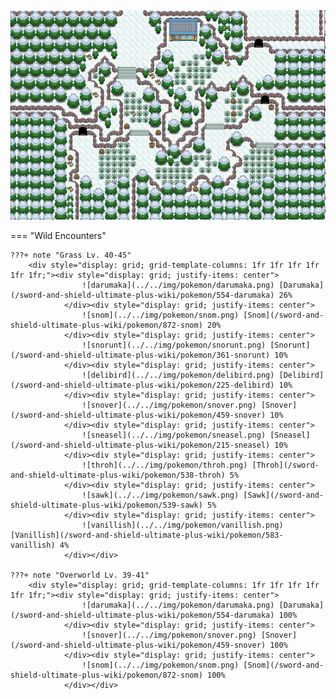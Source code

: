 <img src="../../img/routes/Route 8 (Snow).png" alt="Route 8 (Snow)"/>

=== "Wild Encounters"


	???+ note "Grass Lv. 40-45"
		<div style="display: grid; grid-template-columns: 1fr 1fr 1fr 1fr 1fr 1fr;"><div style="display: grid; justify-items: center">
                    ![darumaka](../../img/pokemon/darumaka.png) [Darumaka](/sword-and-shield-ultimate-plus-wiki/pokemon/554-darumaka) 26%
                </div><div style="display: grid; justify-items: center">
                    ![snom](../../img/pokemon/snom.png) [Snom](/sword-and-shield-ultimate-plus-wiki/pokemon/872-snom) 20%
                </div><div style="display: grid; justify-items: center">
                    ![snorunt](../../img/pokemon/snorunt.png) [Snorunt](/sword-and-shield-ultimate-plus-wiki/pokemon/361-snorunt) 10%
                </div><div style="display: grid; justify-items: center">
                    ![delibird](../../img/pokemon/delibird.png) [Delibird](/sword-and-shield-ultimate-plus-wiki/pokemon/225-delibird) 10%
                </div><div style="display: grid; justify-items: center">
                    ![snover](../../img/pokemon/snover.png) [Snover](/sword-and-shield-ultimate-plus-wiki/pokemon/459-snover) 10%
                </div><div style="display: grid; justify-items: center">
                    ![sneasel](../../img/pokemon/sneasel.png) [Sneasel](/sword-and-shield-ultimate-plus-wiki/pokemon/215-sneasel) 10%
                </div><div style="display: grid; justify-items: center">
                    ![throh](../../img/pokemon/throh.png) [Throh](/sword-and-shield-ultimate-plus-wiki/pokemon/538-throh) 5%
                </div><div style="display: grid; justify-items: center">
                    ![sawk](../../img/pokemon/sawk.png) [Sawk](/sword-and-shield-ultimate-plus-wiki/pokemon/539-sawk) 5%
                </div><div style="display: grid; justify-items: center">
                    ![vanillish](../../img/pokemon/vanillish.png) [Vanillish](/sword-and-shield-ultimate-plus-wiki/pokemon/583-vanillish) 4%
                </div></div>

	???+ note "Overworld Lv. 39-41"
		<div style="display: grid; grid-template-columns: 1fr 1fr 1fr 1fr 1fr 1fr;"><div style="display: grid; justify-items: center">
                    ![darumaka](../../img/pokemon/darumaka.png) [Darumaka](/sword-and-shield-ultimate-plus-wiki/pokemon/554-darumaka) 100%
                </div><div style="display: grid; justify-items: center">
                    ![snover](../../img/pokemon/snover.png) [Snover](/sword-and-shield-ultimate-plus-wiki/pokemon/459-snover) 100%
                </div><div style="display: grid; justify-items: center">
                    ![snom](../../img/pokemon/snom.png) [Snom](/sword-and-shield-ultimate-plus-wiki/pokemon/872-snom) 100%
                </div></div>



